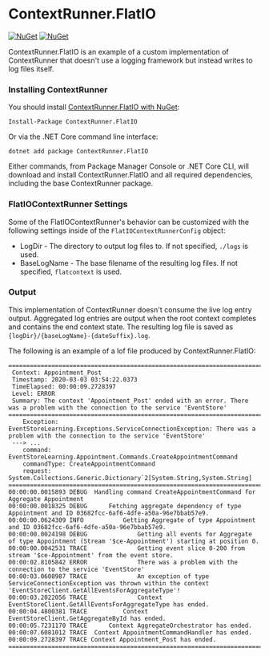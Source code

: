 # ContextRunner.FlatIO

[![NuGet](https://img.shields.io/nuget/dt/contextrunner.flatio.svg)](https://www.nuget.org/packages/contextrunner.flatio) 
[![NuGet](https://img.shields.io/nuget/vpre/contextrunner.flatio.svg)](https://www.nuget.org/packages/contextrunner.flatio)

ContextRunner.FlatIO is an example of a custom implementation of ContextRunner that doesn't use a logging framework but instead writes to log files itself.

### Installing ContextRunner

You should install [ContextRunner.FlatIO with NuGet](https://www.nuget.org/packages/ContextRunner.FlatIO):

    Install-Package ContextRunner.FlatIO
    
Or via the .NET Core command line interface:

    dotnet add package ContextRunner.FlatIO

Either commands, from Package Manager Console or .NET Core CLI, will download and install ContextRunner.FlatIO and all required dependencies, including the base ContextRunner package.

### FlatIOContextRunner Settings
Some of the FlatIOContextRunner's behavior can be customized with the following settings inside of the `FlatIOContextRunnerConfig` object:
* LogDir - The directory to output log files to. If not specified, `./logs` is used.
* BaseLogName - The base filename of the resulting log files. If not specified, `flatcontext` is used.

### Output
This implementation of ContextRunner doesn't consume the live log entry output. Aggregated log entries are output when the root context completes and contains the end context state. The resulting log file is saved as `{logDir}/{baseLogName}-{dateSuffix}.log`.

The following is an example of a lof file produced by ContextRunner.FlatIO:

```
====================================================================================================
 Context: Appointment_Post
 Timestamp: 2020-03-03 03:54:22.0373
 TimeElapsed: 00:00:09.2728397
 Level: ERROR
 Summary: The context 'Appointment_Post' ended with an error. There was a problem with the connection to the service 'EventStore'
====================================================================================================
	Exception: EventStoreLearning.Exceptions.ServiceConnectionException: There was a problem with the connection to the service 'EventStore'
 ---> ...
	command: EventStoreLearning.Appointment.Commands.CreateAppointmentCommand
	commandType: CreateAppointmentCommand
	request: System.Collections.Generic.Dictionary`2[System.String,System.String]
====================================================================================================
00:00:00.0015893 DEBUG 	Handling command CreateAppointmentCommand for Aggregate Appointment
00:00:00.0018325 DEBUG 		Fetching aggregate dependency of type Appointment and ID 03682fcc-6af6-4dfe-a50a-96e7bbab57e9.
00:00:00.0624309 INFO  			Getting Aggregate of type Appointment and ID 03682fcc-6af6-4dfe-a50a-96e7bbab57e9.
00:00:00.0024198 DEBUG 				Getting all events for Aggregate of type Appointment (Stream '$ce-Appointment') starting at position 0.
00:00:00.0042531 TRACE 				Getting event slice 0-200 from stream '$ce-Appointment' from the event store.
00:00:02.8105842 ERROR 				There was a problem with the connection to the service 'EventStore'
00:00:03.0608987 TRACE 				An exception of type ServiceConnectionException was thrown within the context 'EventStoreClient.GetAllEventsForAggregateType'!
00:00:03.2022056 TRACE 				Context EventStoreClient.GetAllEventsForAggregateType has ended.
00:00:04.4800381 TRACE 			Context EventStoreClient.GetAggregateById has ended.
00:00:05.7231170 TRACE 		Context AggregateOrchestrator has ended.
00:00:07.6081012 TRACE 	Context AppointmentCommandHandler has ended.
00:00:09.2728397 TRACE Context Appointment_Post has ended.
====================================================================================================
```